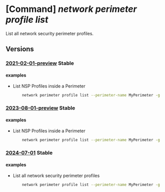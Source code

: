 # [Command] _network perimeter profile list_

List all network security perimeter profiles.

## Versions

### [2021-02-01-preview](/Resources/mgmt-plane/L3N1YnNjcmlwdGlvbnMve30vcmVzb3VyY2Vncm91cHMve30vcHJvdmlkZXJzL21pY3Jvc29mdC5uZXR3b3JrL25ldHdvcmtzZWN1cml0eXBlcmltZXRlcnMve30vcHJvZmlsZXM=/2021-02-01-preview.xml) **Stable**

<!-- mgmt-plane /subscriptions/{}/resourcegroups/{}/providers/microsoft.network/networksecurityperimeters/{}/profiles 2021-02-01-preview -->

#### examples

- List NSP Profiles inside a Perimeter
    ```bash
        network perimeter profile list --perimeter-name MyPerimeter -g MyResourceGroup
    ```

### [2023-08-01-preview](/Resources/mgmt-plane/L3N1YnNjcmlwdGlvbnMve30vcmVzb3VyY2Vncm91cHMve30vcHJvdmlkZXJzL21pY3Jvc29mdC5uZXR3b3JrL25ldHdvcmtzZWN1cml0eXBlcmltZXRlcnMve30vcHJvZmlsZXM=/2023-08-01-preview.xml) **Stable**

<!-- mgmt-plane /subscriptions/{}/resourcegroups/{}/providers/microsoft.network/networksecurityperimeters/{}/profiles 2023-08-01-preview -->

#### examples

- List NSP Profiles inside a Perimeter
    ```bash
        network perimeter profile list --perimeter-name MyPerimeter -g MyResourceGroup
    ```

### [2024-07-01](/Resources/mgmt-plane/L3N1YnNjcmlwdGlvbnMve30vcmVzb3VyY2Vncm91cHMve30vcHJvdmlkZXJzL21pY3Jvc29mdC5uZXR3b3JrL25ldHdvcmtzZWN1cml0eXBlcmltZXRlcnMve30vcHJvZmlsZXM=/2024-07-01.xml) **Stable**

<!-- mgmt-plane /subscriptions/{}/resourcegroups/{}/providers/microsoft.network/networksecurityperimeters/{}/profiles 2024-07-01 -->

#### examples

- List all network security perimeter profiles
    ```bash
        network perimeter profile list --perimeter-name MyPerimeter -g MyResourceGroup
    ```

